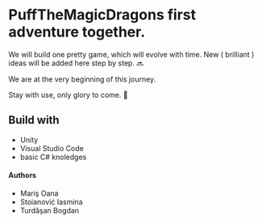# PuffTheMagicDragons first adventure together.

We will build one pretty game, which will evolve with time. New ( brilliant ) ideas will be added here step by step. :soon:

We are at the very beginning of this journey. 

Stay with use, only glory to come. :sparkler:

## Build with
* Unity 
* Visual Studio Code
* basic C# knoledges

#### Authors
- Mariş Oana
- Stoianović Iasmina 
- Turdăşan Bogdan
